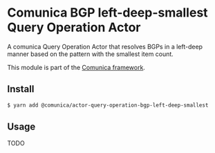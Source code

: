 # Comunica BGP left-deep-smallest Query Operation Actor

A comunica Query Operation Actor that resolves BGPs in a left-deep manner based on the pattern with the smallest item count.

This module is part of the [Comunica framework](https://github.com/comunica/comunica).

## Install

```bash
$ yarn add @comunica/actor-query-operation-bgp-left-deep-smallest
```

## Usage

TODO
